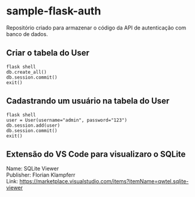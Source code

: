 # sample-flask-auth

Repositório criado para armazenar o código da API de autenticação com banco de dados.

## Criar o tabela do User

```
flask shell
db.create_all()
db.session.commit()
exit()
```

## Cadastrando um usuário na tabela do User

```
flask shell
user = User(username="admin", password="123")
db.session.add(user)
db.session.commit()
exit()
```

## Extensão do VS Code para visualizaro o SQLite

Name: SQLite Viewer</br>
Publisher: Florian Klampferr</br>
Link: https://marketplace.visualstudio.com/items?itemName=qwtel.sqlite-viewer
